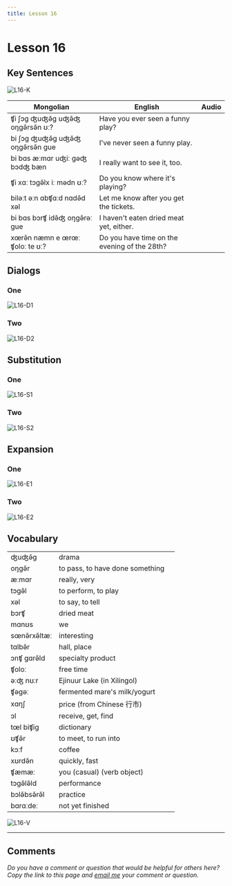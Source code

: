 ```yaml
---
title: Lesson 16
---
```


# Lesson 16

## Key Sentences

![L16-K](./images/L16-K.png)

| Mongolian | English | Audio |
| --- | --- | --- |
| ʧi ʃɔg ʤuʤə̌g uʤə̌ʤ oŋgə̌rsə̌n ʊː? | Have you ever seen a funny play? | <AudioPlayer src="/audio/L16-K1.mp3" /> |
| bi ʃɔg ʤuʤə̌g uʤə̌ʤ oŋgə̌rsə̌n gue | I've never seen a funny play. | <AudioPlayer src="/audio/L16-K2.mp3" /> |
| bi bɑs æːmɑr uʤiː gəʤ bɔdʤ bæn | I really want to see it, too. | <AudioPlayer src="/audio/L16-K3.mp3" /> |
| ʧi xɑː tɔgə̌lx iː mədn ʊː? | Do you know where it's playing? | <AudioPlayer src="/audio/L16-K4.mp3" /> |
| biləːt əːn ɑbʧɑːd nɑdə̌d xəl | Let me know after you get the tickets. | <AudioPlayer src="/audio/L16-K5.mp3" /> |
| bi bɑs bɔrʧ idə̌ʤ oŋgə̌rəː gue | I haven't eaten dried meat yet, either. | <AudioPlayer src="/audio/L16-K6.mp3" /> |
| xœrə̌n næmn e œrœː ʧoloː te ʊː? | Do you have time on the evening of the 28th? | <AudioPlayer src="/audio/L16-K7.mp3" /> |

## Dialogs

### One

![L16-D1](./images/L16-D1.png)

<AudioPlayerSeek src="/audio/L16-D1.mp3" />

### Two

![L16-D2](./images/L16-D2.png)

<AudioPlayerSeek src="/audio/L16-D2.mp3" />

## Substitution

### One

![L16-S1](./images/L16-S1.png)

<AudioPlayerSeek src="/audio/L16-S1.mp3" />

### Two

![L16-S2](./images/L16-S2.png)

<AudioPlayerSeek src="/audio/L16-S2.mp3" />

## Expansion

### One

![L16-E1](./images/L16-E1.png)

<AudioPlayerSeek src="/audio/L16-E1.mp3" />

### Two

![L16-E2](./images/L16-E2.png)

<AudioPlayerSeek src="/audio/L16-E2.mp3" />

## Vocabulary

| | | |
| --- | --- | --- |
| ʤuʤə̌g | drama | <AudioPlayer src="/audio/L16-V-drama.mp3" /> |
| oŋgə̌r | to pass, to have done something | <AudioPlayer src="/audio/L16-V-pass.mp3" /> |
| æːmɑr | really, very | <AudioPlayer src="/audio/L16-V-very.mp3" /> |
| tɔgə̌l | to perform, to play | <AudioPlayer src="/audio/L16-V-perform.mp3" /> |
| xəl | to say, to tell | <AudioPlayer src="/audio/L16-V-say.mp3" /> |
| bɔrʧ | dried meat | <AudioPlayer src="/audio/L16-V-meat.mp3" /> |
| mɑnʊs | we | <AudioPlayer src="/audio/L16-V-we.mp3" /> |
| sœnə̌rxə̌ltæː | interesting | <AudioPlayer src="/audio/L16-V-interesting.mp3" /> |
| tɑlbə̌r | hall, place | <AudioPlayer src="/audio/L16-V-hall.mp3" /> |
| ɔnʧ gɑrə̌ld | specialty product | <AudioPlayer src="/audio/L16-V-specialty.mp3" /> |
| ʧoloː | free time | <AudioPlayer src="/audio/L16-V-time.mp3" /> |
| əːʤ nʊːr | Ejinuur Lake (in Xilingol) | <AudioPlayer src="/audio/L16-V-lake.mp3" /> |
| ʧəgəː | fermented mare's milk/yogurt | <AudioPlayer src="/audio/L16-V-fermented.mp3" /> |
| xɑŋʃ | price (from Chinese 行市) | <AudioPlayer src="/audio/L16-V-price.mp3" /> |
| ɔl | receive, get, find | <AudioPlayer src="/audio/L16-V-receive.mp3" /> |
| tœl biʧig | dictionary | <AudioPlayer src="/audio/L16-V-dictionary.mp3" /> |
| ʊʧə̌r | to meet, to run into | <AudioPlayer src="/audio/L16-V-meet.mp3" /> |
| kɔːf | coffee | <AudioPlayer src="/audio/L16-V-coffee.mp3" /> |
| xʊrdə̌n | quickly, fast | <AudioPlayer src="/audio/L16-V-quickly.mp3" /> |
| ʧæmæː | you (casual) (verb object) | <AudioPlayer src="/audio/L16-V-you.mp3" /> |
| tɔgə̌lə̌ld | performance | <AudioPlayer src="/audio/L16-V-performance.mp3" /> |
| bɔlə̌bsə̌rə̌l | practice | <AudioPlayer src="/audio/L16-V-practice.mp3" /> |
| bɑrɑːdeː | not yet finished | <AudioPlayer src="/audio/L16-V-unfinished.mp3" /> |

![L16-V](./images/L16-V.png)

---

## Comments

*Do you have a comment or question that would be helpful for others here? Copy the link to this page and [email me](/contact/) your comment or question.*
